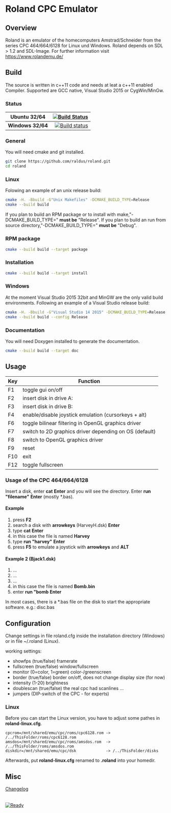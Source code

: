 # Roland CPC Emulator

## Overview
Roland is an emulator of the homecomputers Amstrad/Schneider from the series CPC 464/664/6128
for Linux und Windows.
Roland depends on SDL > 1.2 and SDL-Image.
For further information visit https://www.rolandemu.de/

## Build
The source is written in c++11 code and needs at leat a c++11 enabled Compiler. Supported are GCC native, Visual Studio 2015 or CygWin/MinGw. 

### Status
**Ubuntu 32/64**|[![Build Status](https://travis-ci.org/raldus/roland.svg?branch=master)](https://travis-ci.org/raldus/roland)
---|--:
**Windows 32/64**|[![Build status](https://ci.appveyor.com/api/projects/status/ced6joh6ichpeqaf/branch/master?svg=true)](https://ci.appveyor.com/project/raldus/roland-0xe5q/branch/master)

### General
You will need cmake and git installed.
```bash
git clone https://github.com/raldus/roland.git
cd roland
```

### Linux
Folowing an example of an unix release build:
```bash
cmake -H. -Bbuild -G"Unix Makefiles" -DCMAKE_BUILD_TYPE=Release
cmake --build build
```
If you plan to build an RPM package or to install with make,"-DCMAKE_BUILD_TYPE=" **must be** "Release".
If you plan to build an run from source directory,"-DCMAKE_BUILD_TYPE=" **must be** "Debug".

### RPM package

```bash
cmake --build build --target package
```

### Installation

```bash
cmake --build build --target install
```

### Windows
At the moment Visual Studio 2015 32bit and MinGW are the only valid build environments.
Following an example of a Visual Studio release build:
```bash
cmake -H. -Bbuild -G"Visual Studio 14 2015" -DCMAKE_BUILD_TYPE=Release
cmake --build build --config Release
```

### Documentation
You will need Doxygen installed to generate the documentation.
```bash
cmake --build build --target doc
```

## Usage
Key|Function
-----|--------
F1|toggle gui on/off
F2|insert disk in drive A:
F3|insert disk in drive B:
F4|enable/disable joystick emulation (cursorkeys + alt)
F6|toggle bilinear filtering in OpenGL graphics driver
F7|switch to 2D graphics driver depending on OS (default)
F8|switch to OpenGL graphics driver
F9|reset
F10|exit
F12|toggle fullscreen

### Usage of the CPC 464/664/6128
Insert a disk, enter **cat**  **Enter** and
you will see the directory. Enter **run "filename"**  **Enter** (mostly *.bas).

#### Example
>
1. press **F2**
2. search a disk with **arrowkeys** (HarveyH.dsk) **Enter**
3. type **cat**  **Enter**
4. in this case the file is named **Harvey**
5. type **run "harvey"**  **Enter**
6. press **F5** to emulate a joystick with **arrowkeys** and **ALT**

#### Example 2 (Bjack1.dsk)
>
1. ...
2. ...
3. ...
4. in this case the file is named **Bomb.bin**
5. enter **run "bomb**  **Enter**

In most cases, there is a *.bas file on the disk
to start the appropriate software. e.g.: disc.bas

## Configuration
Change settings in file roland.cfg inside the installation directory
(Windows) or in file ~/.roland (Linux).

working settings:
* showfps    (true/false) framerate
* fullscreen (true/false) window/fullscreen
* monitor    (0=color, 1=green) color-/greenscreen
* border     (true/false) border on/off, does not change display size (for now)
* intensity  (1-20) brightness
* doublescan (true/false) the real cpc had scanlines ...
* jumpers    (DIP-switch of the CPC - for experts)

### Linux
Before you can start the Linux version, you have to adjust some pathes in
**roland-linux.cfg**.
```text
cpcrom=/mnt/shared/emu/cpc/roms/cpc6128.rom -> /../ThisFolder/roms/cpc6128.rom
amsdos=/mnt/shared/emu/cpc/roms/amsdos.rom  -> /../ThisFolder/roms/amsdos.rom
diskdir=/mnt/shared/emu/cpc/dsk             -> /../ThisFolder/disks
```
Afterwards, put **roland-linux.cfg** renamed to **.roland** into your homedir.

## Misc
[Changelog](https://github.com/raldus/roland/blob/master/CHANGELOG.md)
<br><br><br>
[ ![Ready](https://github.com/raldus/roland/blob/master/assets/img/ready.png)](https://www.rolandemu.de/index.html)
